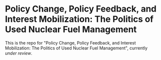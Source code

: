 # Policy Change, Policy Feedback, and Interest Mobilization: The Politics of Used Nuclear Fuel Management

This is the repo for "Policy Change, Policy Feedback, and Interest Mobilization: The Politics of Used Nuclear Fuel Management", currently _under review_. 
